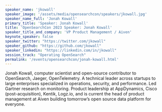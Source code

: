 ```yaml
---
speaker_name: 'jkowall'
speaker_image: '/assets/media/opensearchcon/speakers/jkowall.jpg'
speaker_name_full: 'Jonah Kowall'
primary_title: 'Speaker: Jonah Kowall'
title: 'OpenSearchCon 2023 Speaker: Jonah Kowall'
speaker_title_and_company: 'VP Product Management / Aiven'
keynote_speaker: false
speaker_twitter: "https://twitter.com/jkowall"
speaker_github: "https://github.com/jkowall"
speaker_linkedin: "https://linkedin.com/in/jkowall"
session_track: "Operating OpenSearch"
permalink: '/events/opensearchcon/jonah-kowall.html'
---
```


Jonah Kowall, computer scientist and open-source contributor to OpenSearch, Jaeger, OpenTelemetry. A technical leader across startups to large enterprises specialized in operations, security, and performance. Led Gartner research on monitoring. Product leadership at AppDynamics, Cisco (post-acquisition), Kentik, Logz.io, and is current the head of product management at Aiven building tomorrow’s open source data platform for everyone.

